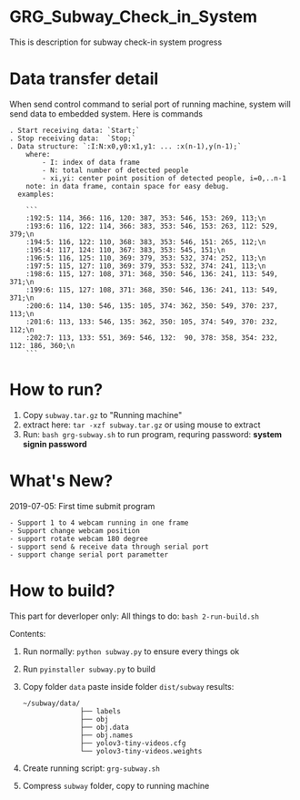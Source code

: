 # GRG_Subway_Check_in_System
This is description for subway check-in system progress

# Data transfer detail
When send control command to serial port of running machine, system will send data to embedded system. Here is commands

    . Start receiving data: `Start;`
    . Stop receiving data:  `Stop;`
    . Data structure: `:I:N:x0,y0:x1,y1: ... :x(n-1),y(n-1);`
        where:
            - I: index of data frame
            - N: total number of detected people
            - xi,yi: center point position of detected people, i=0,..n-1
        note: in data frame, contain space for easy debug.
      examples:
        
        ```
        :192:5: 114, 366: 116, 120: 387, 353: 546, 153: 269, 113;\n
        :193:6: 116, 122: 114, 366: 383, 353: 546, 153: 263, 112: 529, 379;\n
        :194:5: 116, 122: 110, 368: 383, 353: 546, 151: 265, 112;\n
        :195:4: 117, 124: 110, 367: 383, 353: 545, 151;\n
        :196:5: 116, 125: 110, 369: 379, 353: 532, 374: 252, 113;\n
        :197:5: 115, 127: 110, 369: 379, 353: 532, 374: 241, 113;\n
        :198:6: 115, 127: 108, 371: 368, 350: 546, 136: 241, 113: 549, 371;\n
        :199:6: 115, 127: 108, 371: 368, 350: 546, 136: 241, 113: 549, 371;\n
        :200:6: 114, 130: 546, 135: 105, 374: 362, 350: 549, 370: 237, 113;\n
        :201:6: 113, 133: 546, 135: 362, 350: 105, 374: 549, 370: 232, 112;\n
        :202:7: 113, 133: 551, 369: 546, 132:  90, 378: 358, 354: 232, 112: 186, 360;\n
        ```
# How to run?
1. Copy `subway.tar.gz` to "Running machine"
2. extract here: `tar -xzf subway.tar.gz` or using mouse to extract
3. Run: `bash grg-subway.sh` to run program, requring password: __system signin password__

# What's New?

2019-07-05: First time submit program

    - Support 1 to 4 webcam running in one frame
    - Support change webcam position
    - support rotate webcam 180 degree
    - support send & receive data through serial port
    - support change serial port parametter
    
    


# How to build?
This part for deverloper only:
All things to do: `bash 2-run-build.sh`

Contents:
1. Run normally: `python subway.py` to ensure every things ok
2. Run `pyinstaller subway.py` to build
3. Copy folder `data` paste inside folder `dist/subway`
    results:
    
    ```
    ~/subway/data/
                  ├── labels
                  ├── obj
                  ├── obj.data
                  ├── obj.names
                  ├── yolov3-tiny-videos.cfg
                  └── yolov3-tiny-videos.weights
    ```
4. Create running script: `grg-subway.sh`
5. Compress `subway` folder, copy to running machine
